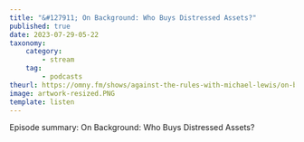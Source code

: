 ```yaml
---
title: "&#127911; On Background: Who Buys Distressed Assets?"
published: true
date: 2023-07-29-05-22
taxonomy:
    category:
        - stream
    tag:
        - podcasts
theurl: https://omny.fm/shows/against-the-rules-with-michael-lewis/on-background-who-buys-distressed-assets
image: artwork-resized.PNG
template: listen
---
```


Episode summary: On Background: Who Buys Distressed Assets?
